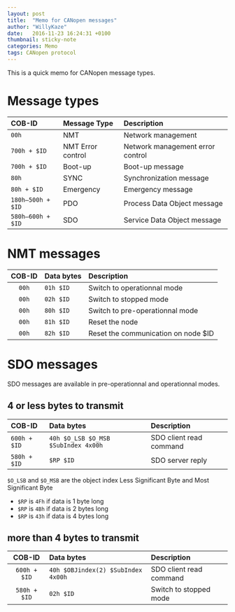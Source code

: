 ```yaml
---
layout: post
title:  "Memo for CANopen messages"
author: "WillyKaze"
date:   2016-11-23 16:24:31 +0100
thumbnail: sticky-note
categories: Memo
tags: CANopen protocol
---
```

This is a quick memo for CANopen message types.

# Message types

| COB-ID | Message Type | Description |
|:-------|:-------------|:------------|
|`00h`|NMT|Network management|
|`700h + $ID`|NMT Error control|Network management error control|
|`700h + $ID`|Boot-up|Boot-up message|
|`80h`|SYNC|Synchronization message|
|`80h + $ID`|Emergency|Emergency message|
|`180h—500h + $ID`|PDO|Process Data Object message|
|`580h—600h + $ID`|SDO|Service Data Object message|


# NMT messages

| COB-ID | Data bytes | Description |
|:------:|:-------------|:------------|
|`00h`|`01h $ID`|Switch to operationnal mode|
|`00h`|`02h $ID`|Switch to stopped mode|
|`00h`|`80h $ID`|Switch to pre-operationnal mode|
|`00h`|`81h $ID`|Reset the node|
|`00h`|`82h $ID`|Reset the communication on node $ID|


# SDO messages

SDO messages are available in pre-operationnal and operationnal modes.

## 4 or less bytes to transmit

| COB-ID | Data bytes | Description |
|:-------|:-------------|:------------|
|`600h + $ID`|`40h $O_LSB $O_MSB $SubIndex 4x00h`|SDO client read command|
|`580h + $ID`|`$RP $ID`|SDO server reply|

`$O_LSB` and `$O_MSB` are the object index Less Significant Byte and Most Significant Byte

* `$RP` is `4Fh` if data is 1 byte long
* `$RP` is `4Bh` if data is 2 bytes long
* `$RP` is `43h` if data is 4 bytes long

## more than 4 bytes to transmit

| COB-ID | Data bytes | Description |
|:------:|:-------------|:------------|
|`600h + $ID`|`40h $OBJindex(2) $SubIndex 4x00h`|SDO client read command|
|`580h + $ID`|`02h $ID`|Switch to stopped mode|
